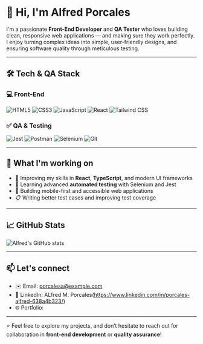 # 👋 Hi, I'm Alfred Porcales

I'm a passionate **Front-End Developer** and **QA Tester** who loves building clean, responsive web applications — and making sure they work perfectly.  
I enjoy turning complex ideas into simple, user-friendly designs, and ensuring software quality through meticulous testing.

---

## 🛠️ Tech & QA Stack

### 💻 Front-End
![HTML5](https://img.shields.io/badge/-HTML5-E34F26?logo=html5&logoColor=fff&style=flat-square)
![CSS3](https://img.shields.io/badge/-CSS3-1572B6?logo=css3&logoColor=fff&style=flat-square)
![JavaScript](https://img.shields.io/badge/-JavaScript-F7DF1E?logo=javascript&logoColor=000&style=flat-square)
![React](https://img.shields.io/badge/-React-61DAFB?logo=react&logoColor=000&style=flat-square)
![Tailwind CSS](https://img.shields.io/badge/-Tailwind%20CSS-38B2AC?logo=tailwind-css&logoColor=fff&style=flat-square)

### ✅ QA & Testing
![Jest](https://img.shields.io/badge/-Jest-C21325?logo=jest&logoColor=fff&style=flat-square)
![Postman](https://img.shields.io/badge/-Postman-FF6C37?logo=postman&logoColor=fff&style=flat-square)
![Selenium](https://img.shields.io/badge/-Selenium-43B02A?logo=selenium&logoColor=fff&style=flat-square)
![Git](https://img.shields.io/badge/-Git-F05032?logo=git&logoColor=fff&style=flat-square)

---

## 🌱 What I'm working on

- 🚀 Improving my skills in **React**, **TypeScript**, and modern UI frameworks
- 🧪 Learning advanced **automated testing** with Selenium and Jest
- 📱 Building mobile-first and accessible web applications
- 📋 Writing better test cases and improving test coverage

---

## 📈 GitHub Stats

![Alfred's GitHub stats](https://github-readme-stats.vercel.app/api?username=YOUR_USERNAME&show_icons=true&theme=react)

---

## 📫 Let's connect

- ✉️ Email: porcalesa@example.com
- 💼 LinkedIn: ALfred M. Porcales(https://www.linkedin.com/in/porcales-alfred-638a4b323/)
- 🌐 Portfolio: 

---

⭐️ Feel free to explore my projects, and don’t hesitate to reach out for collaboration in **front-end development** or **quality assurance**!
